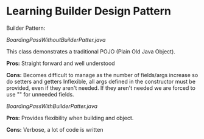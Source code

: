 # Learning Builder Design Pattern

Builder Pattern:

_BoardingPassWithoutBuilderPatter.java_

This class demonstrates a traditional POJO (Plain Old Java Object).

**Pros:**
Straight forward and well understood

**Cons:**
Becomes difficult to manage as the number of fields/args increase so do setters and getters
Inflexible, all args defined in the constructor must be provided, even if they aren't needed.
If they aren't needed we are forced to use "" for unneeded fields.  


_BoardingPassWithBuilderPatter.java_

**Pros:**
Provides flexibility when building and object.

**Cons:**
Verbose, a lot of code is written
